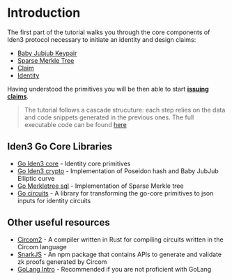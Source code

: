 # Introduction

The first part of the tutorial walks you through the core components of Iden3 protocol necessary to initiate an identity and design claims:

- [Baby Jubjub Keypair](babyjubjub.md)
- [Sparse Merkle Tree](mt.md) 
- [Claim](claim/generic-claim.md)
- [Identity](identity/identity-structure.md)

Having understood the primitives you will be then able to start [**issuing claims**](./issue-claim-overview.md).

> The tutorial follows a cascade strucuture: each step relies on the data and code snippets generated in the previous ones. The full executable code can be found [here](https://github.com/0xPolygonID/tutorial-examples/tree/main/issuer-protocol)

## Iden3 Go Core Libraries 

- [Go Iden3 core](https://github.com/iden3/go-iden3-core) - Identity core primitives
- [Go Iden3 crypto](https://github.com/iden3/go-iden3-crypto) - Implementation of Poseidon hash and Baby JubJub Elliptic curve
- [Go Merkletree sql](https://github.com/iden3/go-merkletree-sql) - Implementation of Sparse Merkle tree
- [Go circuits](https://github.com/iden3/go-circuits) - A library for transforming the go-core primitives to json inputs for identity circuits

## Other useful resources  

- [Circom2](https://docs.circom.io/) - A compiler written in Rust for compiling circuits written in the Circom language
- [SnarkJS](https://github.com/iden3/snarkjs) - An npm package that contains APIs to generate and validate zk proofs generated by Circom
- [GoLang Intro](https://go.dev/doc/) - Recommended if you are not proficient with GoLang
